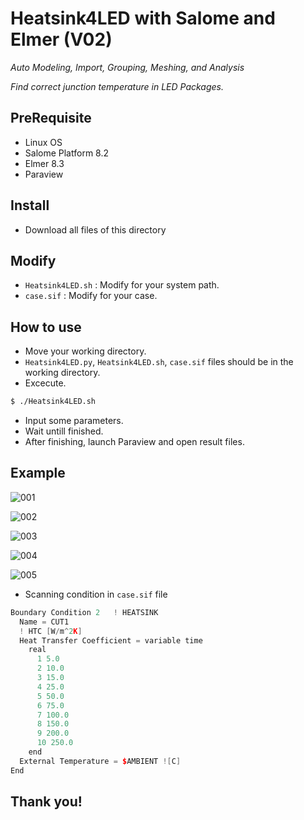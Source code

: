 
# Heatsink4LED with Salome and Elmer (V02)

_Auto Modeling, Import, Grouping, Meshing, and Analysis_

_Find correct junction temperature in LED Packages._


## PreRequisite
* Linux OS
* Salome Platform 8.2
* Elmer 8.3
* Paraview


## Install

* Download all files of this directory


## Modify

* `Heatsink4LED.sh` : Modify for your system path.
* `case.sif` : Modify for your case.


## How to use

* Move your working directory.
* `Heatsink4LED.py`, `Heatsink4LED.sh`, `case.sif` files should be in the working directory.
* Excecute.

```bash
$ ./Heatsink4LED.sh
```

* Input some parameters.
* Wait untill finished.
* After finishing, launch Paraview and open result files.

## Example

![001](https://user-images.githubusercontent.com/12775748/30620891-03c73ea0-9de3-11e7-8a70-1249925bbe59.png)

![002](https://user-images.githubusercontent.com/12775748/30620888-03c13154-9de3-11e7-82c5-18bfc37defeb.png)

![003](https://user-images.githubusercontent.com/12775748/30620887-03c0446a-9de3-11e7-8f28-aa80cd80763d.png)

![004](https://user-images.githubusercontent.com/12775748/30620890-03c4a8b6-9de3-11e7-8b64-c3515ea7812e.png)

![005](https://user-images.githubusercontent.com/12775748/30620889-03c495ce-9de3-11e7-8963-6595a74e1728.png)


* Scanning condition in `case.sif` file

```cpp
Boundary Condition 2   ! HEATSINK
  Name = CUT1
  ! HTC [W/m^2K]
  Heat Transfer Coefficient = variable time
    real
      1 5.0
      2 10.0
      3 15.0
      4 25.0
      5 50.0
      6 75.0
      7 100.0
      8 150.0
      9 200.0
      10 250.0
    end
  External Temperature = $AMBIENT ![C]
End
```

## Thank you!
